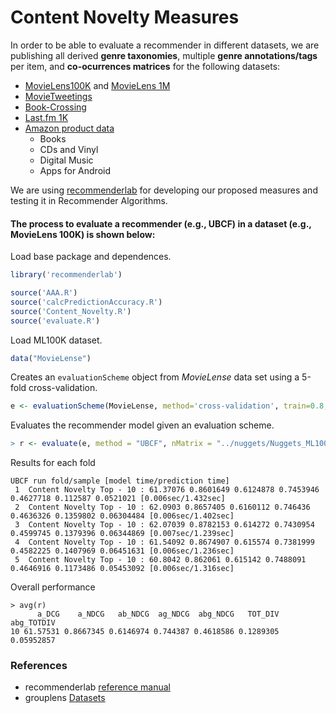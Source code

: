 # Content Novelty Measures


In order to be able to evaluate a recommender in different datasets, we are publishing all derived **genre taxonomies**, multiple **genre annotations/tags** per item, and **co-ocurrences matrices** for the following datasets:
* [MovieLens100K](https://grouplens.org/datasets/movielens/100k/) and [MovieLens 1M](https://grouplens.org/datasets/movielens/1m/)
* [MovieTweetings](https://github.com/sidooms/MovieTweetings)
* [Book-Crossing](http://www2.informatik.uni-freiburg.de/~cziegler/BX/)
* [Last.fm 1K](http://www.dtic.upf.edu/~ocelma/MusicRecommendationDataset/lastfm-1K.html)
* [Amazon product data](http://jmcauley.ucsd.edu/data/amazon/)
  * Books
  * CDs and Vinyl
  * Digital Music
  * Apps for Android

We are using [recommenderlab](https://cran.r-project.org/web/packages/recommenderlab/index.html) for developing our proposed measures and testing it in Recommender Algorithms.

#### The process to evaluate a recommender (e.g., UBCF) in a dataset (e.g., MovieLens 100K) is shown below:

Load base package and dependences.
```R
library('recommenderlab')

source('AAA.R')
source('calcPredictionAccuracy.R')
source('Content_Novelty.R')
source('evaluate.R')
```

Load ML100K dataset.
```R
data("MovieLense")
```
Creates an `evaluationScheme` object from *MovieLense* data set using a 5-fold cross-validation.
```R
e <- evaluationScheme(MovieLense, method='cross-validation', train=0.8, k=5, given=15, goodRating=4)
```
Evaluates the recommender model given an evaluation scheme. 
```R
> r <- evaluate(e, method = "UBCF", nMatrix = "../nuggets/Nuggets_ML100K.dat", type = "topNList", subtype = "Novelty", n = 10, param = list(method = "cosine", nn = 50))
```
Results for each fold

    UBCF run fold/sample [model time/prediction time]
	 1  Content Novelty Top - 10 : 61.37076 0.8601649 0.6124878 0.7453946 0.4627718 0.112587 0.0521021 [0.006sec/1.432sec] 
	 2  Content Novelty Top - 10 : 62.0903 0.8657405 0.6160112 0.746436 0.4636326 0.1359802 0.06304484 [0.006sec/1.402sec] 
	 3  Content Novelty Top - 10 : 62.07039 0.8782153 0.614272 0.7430954 0.4599745 0.1379396 0.06344869 [0.007sec/1.239sec] 
	 4  Content Novelty Top - 10 : 61.54092 0.8674907 0.615574 0.7381999 0.4582225 0.1407969 0.06451631 [0.006sec/1.236sec] 
	 5  Content Novelty Top - 10 : 60.8042 0.862061 0.615142 0.7488091 0.4646916 0.1173486 0.05453092 [0.006sec/1.316sec] 

Overall performance
```
> avg(r)
      a_DCG    a_NDCG   ab_NDCG  ag_NDCG  abg_NDCG   TOT_DIV  abg_TOTDIV
10 61.57531 0.8667345 0.6146974 0.744387 0.4618586 0.1289305  0.05952857
```

### References
* recommenderlab [reference manual](https://cran.r-project.org/web/packages/recommenderlab/recommenderlab.pdf)
* grouplens [Datasets](https://grouplens.org/datasets/)
